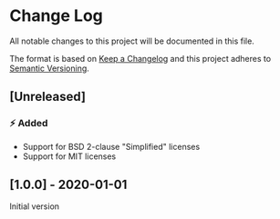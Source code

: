 # Change Log

All notable changes to this project will be documented in this file.

The format is based on [Keep a Changelog](http://keepachangelog.com/) and this project adheres to [Semantic Versioning](http://semver.org/).

## [Unreleased]

### :zap: Added

- Support for BSD 2-clause "Simplified" licenses
- Support for MIT licenses

## [1.0.0] - 2020-01-01

Initial version
